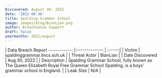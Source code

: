 ```yaml
---
Discovered: August 30, 2022
date: '2022-08-30'
title: Spalding Grammar School
image: images/blog/BianLian.png
author: Breachsense Support
draft: false
yearmonths: 2022/august
---
```



| Data Breach Report
------------:     |:-------------:    | :-----:|
| Victim      | spaldinggrammar.lincs.sch.uk      | 
| Threat Actor      | BianLian      | 
| Date Discovered      | Aug 30, 2022      | 
| Description      | Spalding Grammar School, fully known as The Queen Elizabeth Royal Free Grammar School Spalding, is a boys’ grammar school in England.      | 
| Leak Size      | N/A      | 

